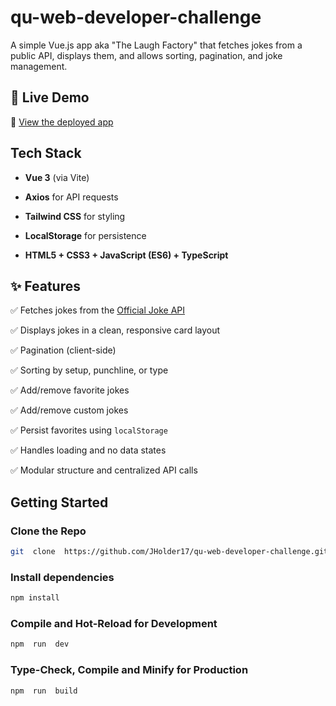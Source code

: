 
# qu-web-developer-challenge

A simple Vue.js app aka "The Laugh Factory" that fetches jokes from a public API, displays them, and allows sorting, pagination, and joke management.

## 🚀 Live Demo

🔗 [View the deployed app](https://jholder17.github.io/qu-web-developer-challenge/)

## Tech Stack

-  **Vue 3** (via Vite)

-  **Axios** for API requests

-  **Tailwind CSS** for styling

-  **LocalStorage** for persistence

-  **HTML5 + CSS3 + JavaScript (ES6) + TypeScript**

## ✨ Features

✅ Fetches jokes from the [Official Joke API](https://github.com/15Dkatz/official_joke_api)

✅ Displays jokes in a clean, responsive card layout

✅ Pagination (client-side)

✅ Sorting by setup, punchline, or type

✅ Add/remove favorite jokes

✅ Add/remove custom jokes

✅ Persist favorites using `localStorage`

✅ Handles loading and no data states

✅ Modular structure and centralized API calls

## Getting Started

### Clone the Repo

```sh
git  clone  https://github.com/JHolder17/qu-web-developer-challenge.git
```
### Install dependencies

```sh
npm install
```

### Compile and Hot-Reload for Development

```sh
npm  run  dev
```

### Type-Check, Compile and Minify for Production

```sh
npm  run  build
```